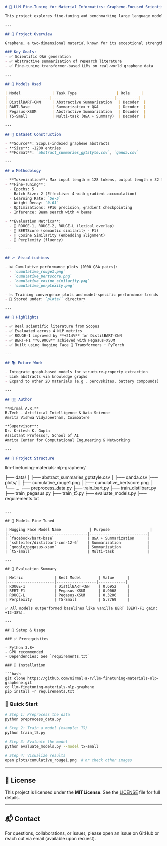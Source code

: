 ```markdown
# 🧪 LLM Fine-Tuning for Material Informatics: Graphene-Focused Scientific Q&A

This project explores fine-tuning and benchmarking large language models (LLMs) for domain-specific question answering and summarization in materials science, with a special focus on **graphene-based research**. It demonstrates how NLP can accelerate scientific discovery in the 2D materials domain.

---

## 📌 Project Overview

Graphene, a two-dimensional material known for its exceptional strength and conductivity, has a vast and complex body of research literature. This project builds a scalable NLP pipeline to automate the extraction of insights from scientific abstracts.

### Key Goals:
- ✅ Scientific Q&A generation  
- ✅ Abstractive summarization of research literature  
- ✅ Fine-tuning transformer-based LLMs on real-world graphene data  

---

## 🧠 Models Used

| Model              | Task Type                  | Role     |
|-------------------|----------------------------|----------|
| DistilBART-CNN     | Abstractive Summarization   | Decoder  |
| BART-Base          | Summarization + Q&A         | Decoder  |
| Pegasus-XSUM       | Abstractive Summarization   | Decoder  |
| T5-Small           | Multi-task (Q&A + Summary)  | Decoder  |

---

## 🧾 Dataset Construction

- **Source**: Scopus-indexed graphene abstracts  
- **Size**: ~1200 entries  
- **Format**: `abstract_summaries_gptstyle.csv`, `qanda.csv`  

---

## ⚙️ Methodology

- **Tokenization**: Max input length = 128 tokens, output length = 32 tokens  
- **Fine-Tuning**:  
  - Epochs: 5  
  - Batch Size: 2 (Effective: 4 with gradient accumulation)  
  - Learning Rate: `5e-5`  
  - Weight Decay: `0.01`  
  - Optimizations: FP16 precision, gradient checkpointing  
  - Inference: Beam search with 4 beams  

- **Evaluation Metrics**:
  - 🔹 ROUGE-1, ROUGE-2, ROUGE-L (lexical overlap)  
  - 🔹 BERTScore (semantic similarity - F1)  
  - 🔹 Cosine Similarity (embedding alignment)  
  - 🔹 Perplexity (fluency)  

---

## 📈 Visualizations

- 📊 Cumulative performance plots (1000 Q&A pairs):  
  - `cumulative_rouge1.png`  
  - `cumulative_bertscore.png`  
  - `cumulative_cosine_similarity.png`  
  - `cumulative_perplexity.png`  

- 📉 Training convergence plots and model-specific performance trends  
- 📁 Stored under: `plots/` directory  

---

## 📍 Highlights

- ✅ Real scientific literature from Scopus  
- ✅ Evaluated across 4 NLP metrics  
- ✅ ROUGE-1 improved by **+214%** for DistilBART-CNN  
- ✅ BERT-F1 **0.9068** achieved with Pegasus-XSUM  
- ✅ Built using Hugging Face 🤗 Transformers + PyTorch  

---

## 📚 Future Work

- Integrate graph-based models for structure–property extraction  
- Link abstracts via knowledge graphs  
- Expand to other 2D materials (e.g., perovskites, battery compounds)  

---

## 🧑‍🎓 Author

**Nirmal A.R.**  
B.Tech – Artificial Intelligence & Data Science  
Amrita Vishwa Vidyapeetham, Coimbatore  

**Supervisor**:  
Dr. Kritesh K. Gupta  
Assistant Professor, School of AI  
Amrita Center for Computational Engineering & Networking  

---

## 📁 Project Structure

```

llm-finetuning-materials-nlp-graphene/

├── data/
│   ├── abstract\_summaries\_gptstyle.csv
│   ├── qanda.csv
├── plots/
│   ├── cumulative\_rouge1.png
│   ├── cumulative\_bertscore.png
│   └── ...
├── preprocess\_data.py
├── train\_bart.py
├── train\_distilbart.py
├── train\_pegasus.py
├── train\_t5.py
├── evaluate\_models.py
├── requirements.txt

````

---

## 🧠 Models Fine-Tuned

| Hugging Face Model Name             | Purpose                  |
|------------------------------------|--------------------------|
| `facebook/bart-base`               | Q&A + Summarization      |
| `sshleifer/distilbart-cnn-12-6`    | Summarization            |
| `google/pegasus-xsum`              | Summarization            |
| `t5-small`                         | Multi-task               |

---

## 🧪 Evaluation Summary

| Metric              | Best Model        | Value      |
|---------------------|------------------|------------|
| ROUGE-1             | DistilBART-CNN    | 0.6952     |
| BERT-F1             | Pegasus-XSUM      | 0.9068     |
| ROUGE-L             | Pegasus-XSUM      | 0.3206     |
| Perplexity          | T5-Small          | 5.7769     |

✅ All models outperformed baselines like vanilla BERT (BERT-F1 gain: +12–38%).

---

## 🚀 Setup & Usage

### ✅ Prerequisites

- Python 3.8+  
- GPU recommended  
- Dependencies: See `requirements.txt`

### 🔧 Installation

```bash
git clone https://github.com/nirmal-a-r/llm-finetuning-materials-nlp-graphene.git
cd llm-finetuning-materials-nlp-graphene
pip install -r requirements.txt
````

### 🚀 Quick Start

```bash
# Step 1: Preprocess the data
python preprocess_data.py

# Step 2: Train a model (example: T5)
python train_t5.py

# Step 3: Evaluate the model
python evaluate_models.py --model t5-small

# Step 4: Visualize results
open plots/cumulative_rouge1.png  # or check other images
```

---

## 📜 License

This project is licensed under the **MIT License**. See the [LICENSE](LICENSE) file for full details.

---

## 📬 Contact

For questions, collaborations, or issues, please open an issue on GitHub or reach out via email (available upon request).

```


```
